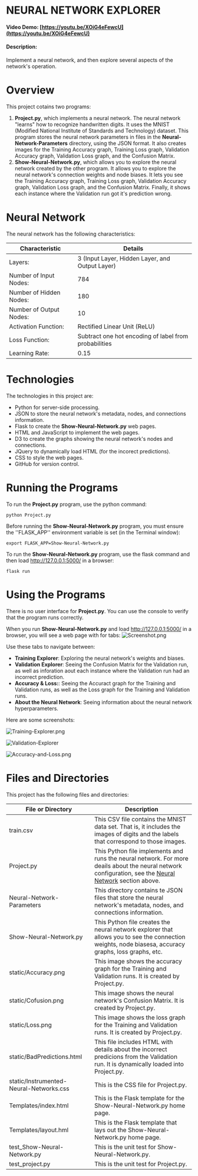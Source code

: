 # NEURAL NETWORK EXPLORER
#### Video Demo:  [https://youtu.be/XOiG4eFewcU](https://youtu.be/XOiG4eFewcU)
#### Description:
Implement a neural network, and then explore several aspects of the network's operation.

# Overview
This project cotains two programs:
 1. **Project.py**, which implements a neural network. The neural network "learns" how to recognize handwritten digits. It uses the MNIST (Modified National Institute of Standards and Technology) dataset. This program stores the neural network parameters in files in the **Neural-Network-Parameters** directory, using the JSON format. It also creates images for the Training Accuracy graph, Training Loss graph, Validation Accuracy graph, Validation Loss graph, and the Confusion Matrix.
 2. **Show-Neural-Network.py**, which allows you to explore the neural network created by the other program. It allows you to explore the neural network's connection weights and node biases. It lets you see the Training Accuracy graph, Training Loss graph, Validation Accuracy graph, Validation Loss graph, and the Confusion Matrix. Finally, it shows each instance where the Validation run got it's prediction wrong. 

# Neural Network
The neural network has the following characteristics:

| Characteristic | Details |
|----------------|---------|
| Layers: | 3 (Input Layer, Hidden Layer, and Output Layer) |
| Number of Input Nodes: | 784 |
| Number of Hidden Nodes: | 180 |
| Number of Output Nodes: | 10 |
| Activation Function: | Rectified Linear Unit (ReLU) |
| Loss Function: | Subtract one hot encoding of label from probabilities |
| Learning Rate: | 0.15 |

# Technologies
The technologies in this project are:
  - Python for server-side processing.
  - JSON to store the neural network's metadata, nodes, and connections information.
  - Flask to create the **Show-Neural-Network.py** web pages.
  - HTML and JavaScript to implement the web pages.
  - D3 to create the graphs showing the neural network's nodes and connections.
  - JQuery to dynamically load HTML (for the incorect predictions).
  - CSS to style the web pages.
  - GitHub for version control.

# Running the Programs
To run the **Project.py** program, use the python command:
```
python Project.py
```

Before running the **Show-Neural-Network.py** program, you must ensure the ''FLASK_APP'' environment variable is set (in the Terminal window):
```
export FLASK_APP=Show-Neural-Network.py
```

To run the **Show-Neural-Network.py** program, use the flask command and then load http://127.0.0.1:5000/ in a browser:
```
flask run
```

# Using the Programs
There is no user interface for **Project.py**. You can use the console to verify that the program runs correctly.

When you run **Show-Neural-Network.py** and load http://127.0.0.1:5000/ in a browser, you will see a web page with for tabs:
![Screenshot.png](Screenshot.png?raw=true)

Use these tabs to navigate between:
 - **Training Explorer**: Exploring the neural network's weights and biases.
 - **Validation Explorer**: Seeing the Confusion Matrix for the Validation run, as well as inforation aout each instance where the Validation run had an incorrect prediction.
 - **Accuracy & Loss:**: Seeing the Accuract graph for the Training and Validation runs, as well as the Loss graph for the Training and Validation runs.
 - **About the Neural Network**: Seeing information about the neural network hyperparameters.
 
 Here are some screenshots:

 ![Training-Explorer.png](Training-Explorer.png?raw=true)

 ![Validation-Explorer](Validation-Explorer.png?raw=true)

 ![Accuracy-and-Loss.png](Accuracy-and-Loss.png?raw=true)

# Files and Directories
This project has the following files and directories:

| File or Directory | Description |
|-------------------|-------------|
| train.csv | This CSV file contains the MNIST data set. That is, it includes the images of digits and the labels that correspond to those images. |
| Project.py | This Python file implements and runs the neural network. For more deails about the neural network configuration, see the [Neural Network](#Neural-Network) section above. |
| Neural-Network-Parameters | This directory contains te JSON files that store the neural network's metadata, nodes, and connections information. | 
| Show-Neural-Network.py | This Python file creates the neural network explorer that allows you to see the connection weights, node biasesa, accuracy graphs, loss graphs, etc.|
| static/Accuracy.png | This image shows the accuracy graph for the Training and Validation runs. It is created by Project.py. |
| static/Cofusion.png | This image shows the neural network's Confusion Matrix. It is created by Project.py. |
| static/Loss.png | This image shows the loss graph for the Training and Validation runs. It is created by Project.py. |
| static/BadPredictions.html | This file includes HTML with details about the incorrect predicions from the Validation run. It is dynamically loaded into Project.py. |
| static/Instrumented-Neural-Networks.css | This is the CSS file for Project.py. |
| Templates/index.html | This is the Flask template for the Show-Neural-Network.py home page. |
| Templates/layout.hml | This is the Flask template that lays out the Show-Neural-Network.py home page. |
| test_Show-Neural-Network.py | This is the unit test for Show-Neural-Network.py. |
| test_project.py | This is the unit test for Project.py. |



